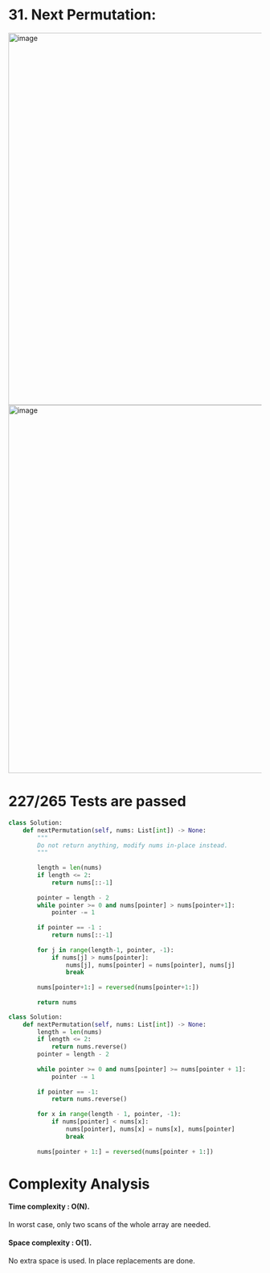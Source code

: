 # 31. Next Permutation:

<img width="740" alt="image" src="https://user-images.githubusercontent.com/35987583/163653825-eb057c35-6467-4fa3-a040-98331a5c3fc2.png">

<img width="732" alt="image" src="https://user-images.githubusercontent.com/35987583/163653840-2a305380-c931-4917-8113-989e6da1819f.png">


# 227/265 Tests are passed
```python
class Solution:
    def nextPermutation(self, nums: List[int]) -> None:
        """
        Do not return anything, modify nums in-place instead.
        """
        
        length = len(nums)
        if length <= 2:
            return nums[::-1]
        
        pointer = length - 2
        while pointer >= 0 and nums[pointer] > nums[pointer+1]:
            pointer -= 1
        
        if pointer == -1 : 
            return nums[::-1]
        
        for j in range(length-1, pointer, -1):
            if nums[j] > nums[pointer]:
                nums[j], nums[pointer] = nums[pointer], nums[j]
                break
                
        nums[pointer+1:] = reversed(nums[pointer+1:])
        
        return nums      
```


```python
class Solution:
    def nextPermutation(self, nums: List[int]) -> None:
        length = len(nums)
        if length <= 2:
            return nums.reverse()
        pointer = length - 2
        
        while pointer >= 0 and nums[pointer] >= nums[pointer + 1]:
            pointer -= 1
        
        if pointer == -1:
            return nums.reverse()
        
        for x in range(length - 1, pointer, -1):
            if nums[pointer] < nums[x]:
                nums[pointer], nums[x] = nums[x], nums[pointer]
                break
        
        nums[pointer + 1:] = reversed(nums[pointer + 1:])
```


# Complexity Analysis

#### Time complexity : O(N). 
In worst case, only two scans of the whole array are needed.

#### Space complexity : O(1). 
No extra space is used. In place replacements are done.

